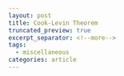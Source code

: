 ```yaml
---
layout: post
title: Cook-Levin Theorem
truncated_preview: true
excerpt_separator: <!--more-->
tags:
  - miscellaneous
categories: article
---
```

<!--more-->
